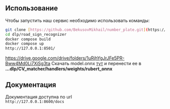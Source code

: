 ## Использование
Чтобы запустить наш сервис необходимо использовать команды:
```sh
git clone [https://github.com/BekusovMikhail/number_plate.git](https://github.com/gevaland/dlp.git)
cd dlp/road_sign_recognizer
docker compose build
docker compose up
http://127.0.0.1:8501/
```
https://drive.google.com/drive/folders/1uRjhYgJrJFe5PR-Bww4Md0Li7XiSg3ta
Скачать model.onnx [тут]([url](https://drive.google.com/drive/folders/1tpZFDbY_MwyK4KAgyhxSEwcpzqSZjrqn?usp=sharing)) и перенести ее в **...dlp/CV_matcher/handlers/weights/rubert_onnx**
## Документация
Документация доступна по url  
```http://127.0.0.1:8600/docs```
